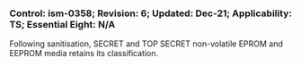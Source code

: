 ### Control: ism-0358; Revision: 6; Updated: Dec-21; Applicability: TS; Essential Eight: N/A
<p>Following sanitisation, SECRET and TOP SECRET non-volatile EPROM and EEPROM media retains its classification.</p>